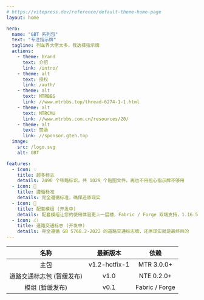 ```yaml
---
# https://vitepress.dev/reference/default-theme-home-page
layout: home

hero:
  name: "GBT 系列包"
  text: "专注指示牌"
  tagline: 列车界大佬太多，我选择指示牌
  actions:
    - theme: brand
      text: 介绍
      link: /intro/
    - theme: alt
      text: 授权
      link: /auth/
    - theme: alt
      text: MTRBBS
      link: //www.mtrbbs.top/thread-6274-1-1.html
    - theme: alt
      text: MTRCMU
      link: //www.mtrbbs.com.cn/resources/20/
    - theme: alt
      text: 赞助
      link: //sponsor.gteh.top
  image:
    src: /logo.svg
    alt: GBT

features:
  - icon: 💡
    title: 超多标志
    details: 2490 个铁路标识，共 1029 个贴图文件，再也不用担心指示牌不够用
  - icon: 📕
    title: 遵循标准
    details: 完全遵循标准，确保还原现实
  - icon: 🚀
    title: 配套模组 (开发中)
    details: 配套模组让您的使用体验更上一层楼，Fabric / Forge 双端支持，1.16.5~1.19.4 版本支持
  - icon: ⛜
    title: 道路交通标志 (开发中)
    details: 完全遵循 GB 5768.2-2022 的道路交通标志牌，还原现实就是最终目的
---
```


|           名称            |   最新版本    |      依赖      |
| :-----------------------: | :-----------: | :------------: |
|           主包            | v1.2-hotfix-1 |   MTR 3.0.0+   |
| 道路交通标志包 (暂缓发布) |     v1.0      |   NTE 0.2.0+   |
|      模组 (暂缓发布)      |     v0.1      | Fabric / Forge |
